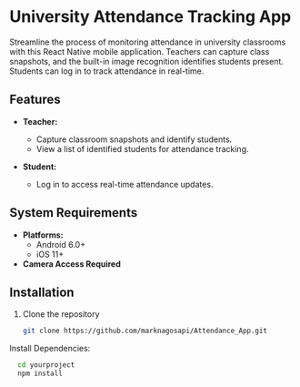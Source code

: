 # University Attendance Tracking App

Streamline the process of monitoring attendance in university classrooms with this React Native mobile application. Teachers can capture class snapshots, and the built-in image recognition identifies students present. Students can log in to track attendance in real-time.

## Features
- **Teacher:**
  - Capture classroom snapshots and identify students.
  - View a list of identified students for attendance tracking.

- **Student:**
  - Log in to access real-time attendance updates.

## System Requirements
- **Platforms:**
  - Android 6.0+
  - iOS 11+
- **Camera Access Required**

## Installation
1. Clone the repository
   ```bash
   git clone https://github.com/marknagosapi/Attendance_App.git

  Install Dependencies:
   ```bash
     cd yourproject
     npm install



